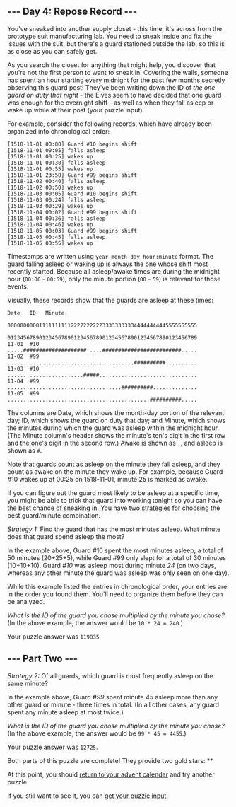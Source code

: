 \--- Day 4: Repose Record ---
-----------------------------

You've sneaked into another supply closet - this time, it's across from the prototype suit manufacturing lab. You need to sneak inside and fix the issues with the suit, but there's a guard stationed outside the lab, so this is as close as you can safely get.

As you search the closet for anything that might help, you discover that you're not the first person to want to sneak in. Covering the walls, someone has spent an hour starting every midnight for the past few months secretly observing this guard post! They've been writing down the ID of _the one guard on duty that night_ - the Elves seem to have decided that one guard was enough for the overnight shift - as well as when they fall asleep or wake up while at their post (your puzzle input).

For example, consider the following records, which have already been organized into chronological order:

    [1518-11-01 00:00] Guard #10 begins shift
    [1518-11-01 00:05] falls asleep
    [1518-11-01 00:25] wakes up
    [1518-11-01 00:30] falls asleep
    [1518-11-01 00:55] wakes up
    [1518-11-01 23:58] Guard #99 begins shift
    [1518-11-02 00:40] falls asleep
    [1518-11-02 00:50] wakes up
    [1518-11-03 00:05] Guard #10 begins shift
    [1518-11-03 00:24] falls asleep
    [1518-11-03 00:29] wakes up
    [1518-11-04 00:02] Guard #99 begins shift
    [1518-11-04 00:36] falls asleep
    [1518-11-04 00:46] wakes up
    [1518-11-05 00:03] Guard #99 begins shift
    [1518-11-05 00:45] falls asleep
    [1518-11-05 00:55] wakes up
    

Timestamps are written using `year-month-day hour:minute` format. The guard falling asleep or waking up is always the one whose shift most recently started. Because all asleep/awake times are during the midnight hour (`00:00` - `00:59`), only the minute portion (`00` - `59`) is relevant for those events.

Visually, these records show that the guards are asleep at these times:

    Date   ID   Minute
                000000000011111111112222222222333333333344444444445555555555
                012345678901234567890123456789012345678901234567890123456789
    11-01  #10  .....####################.....#########################.....
    11-02  #99  ........................................##########..........
    11-03  #10  ........................#####...............................
    11-04  #99  ....................................##########..............
    11-05  #99  .............................................##########.....
    

The columns are Date, which shows the month-day portion of the relevant day; ID, which shows the guard on duty that day; and Minute, which shows the minutes during which the guard was asleep within the midnight hour. (The Minute column's header shows the minute's ten's digit in the first row and the one's digit in the second row.) Awake is shown as `.`, and asleep is shown as `#`.

Note that guards count as asleep on the minute they fall asleep, and they count as awake on the minute they wake up. For example, because Guard #10 wakes up at 00:25 on 1518-11-01, minute 25 is marked as awake.

If you can figure out the guard most likely to be asleep at a specific time, you might be able to trick that guard into working tonight so you can have the best chance of sneaking in. You have two strategies for choosing the best guard/minute combination.

_Strategy 1:_ Find the guard that has the most minutes asleep. What minute does that guard spend asleep the most?

In the example above, Guard #10 spent the most minutes asleep, a total of 50 minutes (20+25+5), while Guard #99 only slept for a total of 30 minutes (10+10+10). Guard #_10_ was asleep most during minute _24_ (on two days, whereas any other minute the guard was asleep was only seen on one day).

While this example listed the entries in chronological order, your entries are in the order you found them. You'll need to organize them before they can be analyzed.

_What is the ID of the guard you chose multiplied by the minute you chose?_ (In the above example, the answer would be `10 * 24 = 240`.)

Your puzzle answer was `119835`.

\--- Part Two ---
-----------------

_Strategy 2:_ Of all guards, which guard is most frequently asleep on the same minute?

In the example above, Guard #_99_ spent minute _45_ asleep more than any other guard or minute - three times in total. (In all other cases, any guard spent any minute asleep at most twice.)

_What is the ID of the guard you chose multiplied by the minute you chose?_ (In the above example, the answer would be `99 * 45 = 4455`.)

Your puzzle answer was `12725`.

Both parts of this puzzle are complete! They provide two gold stars: \*\*

At this point, you should [return to your advent calendar](/2018) and try another puzzle.

If you still want to see it, you can [get your puzzle input](4/input).
